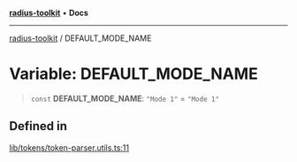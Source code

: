 [**radius-toolkit**](../README.md) • **Docs**

***

[radius-toolkit](../globals.md) / DEFAULT\_MODE\_NAME

# Variable: DEFAULT\_MODE\_NAME

> `const` **DEFAULT\_MODE\_NAME**: `"Mode 1"` = `"Mode 1"`

## Defined in

[lib/tokens/token-parser.utils.ts:11](https://github.com/rangle/radius-token-tango/blob/5b6e6f5adbda55f8c41a4c8308d1d8885a9b9a2f/packages/radius-toolkit/src/lib/tokens/token-parser.utils.ts#L11)
